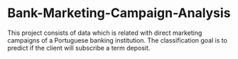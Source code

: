 # Bank-Marketing-Campaign-Analysis

This project consists of data which is related with direct marketing campaigns of a Portuguese banking institution. The classification goal is to predict if the client will subscribe a term deposit.
